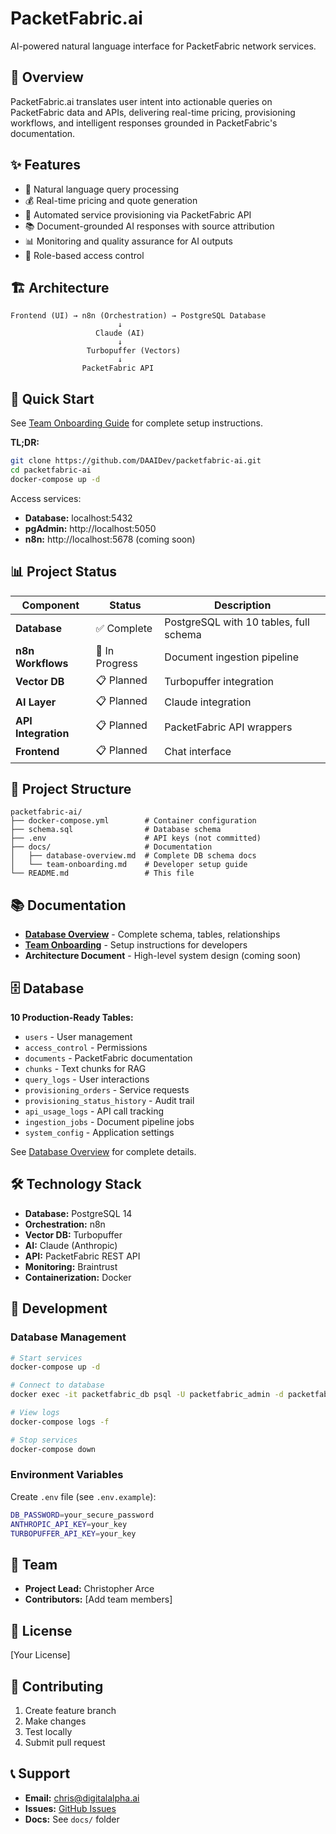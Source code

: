 # PacketFabric.ai

AI-powered natural language interface for PacketFabric network services.

## 🎯 Overview

PacketFabric.ai translates user intent into actionable queries on PacketFabric data and APIs, delivering real-time pricing, provisioning workflows, and intelligent responses grounded in PacketFabric's documentation.

## ✨ Features

- 🤖 Natural language query processing
- 💰 Real-time pricing and quote generation
- 🔧 Automated service provisioning via PacketFabric API
- 📚 Document-grounded AI responses with source attribution
- 📊 Monitoring and quality assurance for AI outputs
- 🔐 Role-based access control

## 🏗️ Architecture

```
Frontend (UI) → n8n (Orchestration) → PostgreSQL Database
                        ↓
                   Claude (AI)
                        ↓
                 Turbopuffer (Vectors)
                        ↓
                PacketFabric API
```

## 🚀 Quick Start

See [Team Onboarding Guide](docs/team-onboarding.md) for complete setup instructions.

**TL;DR:**
```bash
git clone https://github.com/DAAIDev/packetfabric-ai.git
cd packetfabric-ai
docker-compose up -d
```

Access services:
- **Database:** localhost:5432
- **pgAdmin:** http://localhost:5050
- **n8n:** http://localhost:5678 (coming soon)

## 📊 Project Status

| Component | Status | Description |
|-----------|--------|-------------|
| **Database** | ✅ Complete | PostgreSQL with 10 tables, full schema |
| **n8n Workflows** | 🚧 In Progress | Document ingestion pipeline |
| **Vector DB** | 📋 Planned | Turbopuffer integration |
| **AI Layer** | 📋 Planned | Claude integration |
| **API Integration** | 📋 Planned | PacketFabric API wrappers |
| **Frontend** | 📋 Planned | Chat interface |

## 📁 Project Structure

```
packetfabric-ai/
├── docker-compose.yml        # Container configuration
├── schema.sql                # Database schema
├── .env                      # API keys (not committed)
├── docs/                     # Documentation
│   ├── database-overview.md  # Complete DB schema docs
│   └── team-onboarding.md    # Developer setup guide
└── README.md                 # This file
```

## 📚 Documentation

- **[Database Overview](docs/database-overview.md)** - Complete schema, tables, relationships
- **[Team Onboarding](docs/team-onboarding.md)** - Setup instructions for developers
- **Architecture Document** - High-level system design (coming soon)

## 🗄️ Database

**10 Production-Ready Tables:**
- `users` - User management
- `access_control` - Permissions
- `documents` - PacketFabric documentation
- `chunks` - Text chunks for RAG
- `query_logs` - User interactions
- `provisioning_orders` - Service requests
- `provisioning_status_history` - Audit trail
- `api_usage_logs` - API call tracking
- `ingestion_jobs` - Document pipeline jobs
- `system_config` - Application settings

See [Database Overview](docs/database-overview.md) for complete details.

## 🛠️ Technology Stack

- **Database:** PostgreSQL 14
- **Orchestration:** n8n
- **Vector DB:** Turbopuffer
- **AI:** Claude (Anthropic)
- **API:** PacketFabric REST API
- **Monitoring:** Braintrust
- **Containerization:** Docker

## 🔧 Development

### Database Management

```bash
# Start services
docker-compose up -d

# Connect to database
docker exec -it packetfabric_db psql -U packetfabric_admin -d packetfabric_ai

# View logs
docker-compose logs -f

# Stop services
docker-compose down
```

### Environment Variables

Create `.env` file (see `.env.example`):
```bash
DB_PASSWORD=your_secure_password
ANTHROPIC_API_KEY=your_key
TURBOPUFFER_API_KEY=your_key
```

## 👥 Team

- **Project Lead:** Christopher Arce
- **Contributors:** [Add team members]

## 📄 License

[Your License]

## 🤝 Contributing

1. Create feature branch
2. Make changes
3. Test locally
4. Submit pull request

## 📞 Support

- **Email:** chris@digitalalpha.ai
- **Issues:** [GitHub Issues](https://github.com/DAAIDev/packetfabric-ai/issues)
- **Docs:** See `docs/` folder
